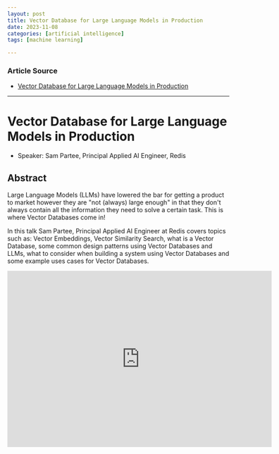```yaml
---
layout: post
title: Vector Database for Large Language Models in Production  
date: 2023-11-08
categories: [artificial intelligence]
tags: [machine learning]

---
```


### Article Source

* [Vector Database for Large Language Models in Production](https://www.youtube.com/watch?v=9VgpXcfJYvw)

---

# Vector Database for Large Language Models in Production

* Speaker: Sam Partee, Principal Applied AI Engineer, Redis 


## Abstract

Large Language Models (LLMs) have lowered the bar for getting a product to market however they are "not (always) large enough" in that they don't always contain all the information they need to solve a certain task.
This is where Vector Databases come in!

In this talk Sam Partee, Principal Applied AI Engineer at Redis covers topics such as:
Vector Embeddings, Vector Similarity Search, what is a Vector Database, some common design patterns using Vector Databases and LLMs, what to consider when building a system using Vector Databases and some example uses cases for Vector Databases.



<iframe width="600" height="400" src="https://www.youtube.com/embed/9VgpXcfJYvw?si=JzA5a0T4Ama_lV9u" title="YouTube video player" frameborder="0" allow="accelerometer; autoplay; clipboard-write; encrypted-media; gyroscope; picture-in-picture; web-share" allowfullscreen></iframe>